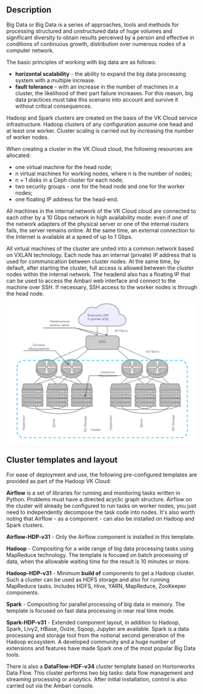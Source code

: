 ## Description

Big Data or Big Data is a series of approaches, tools and methods for processing structured and unstructured data of huge volumes and significant diversity to obtain results perceived by a person and effective in conditions of continuous growth, distribution over numerous nodes of a computer network.

The basic principles of working with big data are as follows:

- **horizontal scalability** - the ability to expand the big data processing system with a multiple increase.
- **fault tolerance** - with an increase in the number of machines in a cluster, the likelihood of their part failure increases. For this reason, big data practices must take this scenario into account and survive it without critical consequences.

Hadoop and Spark clusters are created on the basis of the VK Cloud service infrastructure. Hadoop clusters of any configuration assume one head and at least one worker. Cluster scaling is carried out by increasing the number of worker nodes.

When creating a cluster in the VK Cloud cloud, the following resources are allocated:

- one virtual machine for the head node;
- n virtual machines for working nodes, where n is the number of nodes;
- n + 1 disks in a Ceph cluster for each node;
- two security groups - one for the head node and one for the worker nodes;
- one floating IP address for the head-end.

All machines in the internal network of the VK Cloud cloud are connected to each other by a 10 Gbps network in high availability mode: even if one of the network adapters of the physical server or one of the internal routers fails, the server remains online. At the same time, an external connection to the Internet is available at a speed of up to 1 Gbps.

All virtual machines of the cluster are united into a common network based on VXLAN technology. Each node has an internal (private) IP address that is used for communication between cluster nodes. At the same time, by default, after starting the cluster, full access is allowed between the cluster nodes within the internal network. The headend also has a floating IP that can be used to access the Ambari web interface and connect to the machine over SSH. If necessary, SSH access to the worker nodes is through the head node.

![](./assets/1598477914744-1598477914744.png)

## Cluster templates and layout

For ease of deployment and use, the following pre-configured templates are provided as part of the Hadoop VK Cloud:

**Airflow** is a set of libraries for running and monitoring tasks written in Python. Problems must have a directed acyclic graph structure. Airflow on the cluster will already be configured to run tasks on worker nodes, you just need to independently decompose the task code into nodes. It's also worth noting that Airflow - as a component - can also be installed on Hadoop and Spark clusters.

**Airflow-HDP-v31** - Only the Airflow component is installed in this template.

**Hadoop** - Compositing for a wide range of big data processing tasks using MapReduce technology. The template is focused on batch processing of data, when the allowable waiting time for the result is 10 minutes or more.

**Hadoop-HDP-v31** - Minimum **build of** components to get a Hadoop cluster. Such a cluster can be used as HDFS storage and also for running MapReduce tasks. Includes HDFS, Hive, YARN, MapReduce, ZooKeeper components.

**Spark** - Compositing for parallel processing of big data in memory. The template is focused on fast data processing in near real time mode.

**Spark-HDP-v31** - Extended component layout, in addition to Hadoop, Spark, Livy2, HBase, Oozie, Sqoop, Jupyter are available. Spark is a data processing and storage tool from the notional second generation of the Hadoop ecosystem. A developed community and a huge number of extensions and features have made Spark one of the most popular Big Data tools.

There is also a **DataFlow-HDF-v34** cluster template based on Hortonworks Data Flow. This cluster performs two big tasks: data flow management and streaming processing or analytics. After initial installation, control is also carried out via the Ambari console.
